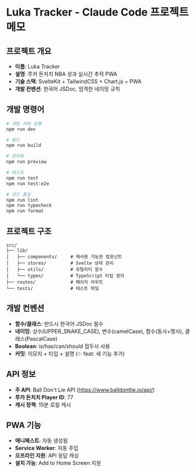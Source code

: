 # Luka Tracker - Claude Code 프로젝트 메모

## 프로젝트 개요
- **이름**: Luka Tracker
- **설명**: 루카 돈치치 NBA 성과 실시간 추적 PWA
- **기술 스택**: SvelteKit + TailwindCSS + Chart.js + PWA
- **개발 컨벤션**: 한국어 JSDoc, 엄격한 네이밍 규칙

## 개발 명령어
```bash
# 개발 서버 실행
npm run dev

# 빌드
npm run build

# 프리뷰
npm run preview

# 테스트
npm run test
npm run test:e2e

# 코드 품질
npm run lint
npm run typecheck
npm run format
```

## 프로젝트 구조
```
src/
├── lib/
│   ├── components/     # 재사용 가능한 컴포넌트
│   ├── stores/         # Svelte 상태 관리
│   ├── utils/          # 유틸리티 함수
│   └── types/          # TypeScript 타입 정의
├── routes/             # 페이지 라우트
└── tests/              # 테스트 파일
```

## 개발 컨벤션
- **함수/클래스**: 반드시 한국어 JSDoc 필수
- **네이밍**: 상수(UPPER_SNAKE_CASE), 변수(camelCase), 함수(동사+명사), 클래스(PascalCase)
- **Boolean**: is/has/can/should 접두사 사용
- **커밋**: 이모지 + 타입 + 설명 (✨ feat: 새 기능 추가)

## API 정보
- **주 API**: Ball Don't Lie API (https://www.balldontlie.io/api/)
- **루카 돈치치 Player ID**: 77
- **캐시 정책**: 15분 로컬 캐시

## PWA 기능
- **매니페스트**: 자동 생성됨
- **Service Worker**: 자동 주입
- **오프라인 지원**: API 응답 캐싱
- **설치 가능**: Add to Home Screen 지원